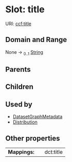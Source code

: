 
# Slot: title



URI: [ccf:title](http://purl.org/ccf/title)


## Domain and Range

None &#8594;  <sub>0..1</sub> [String](types/String.md)

## Parents


## Children


## Used by

 * [DatasetGraphMetadata](DatasetGraphMetadata.md)
 * [Distribution](Distribution.md)

## Other properties

|  |  |  |
| --- | --- | --- |
| **Mappings:** | | dct:title |